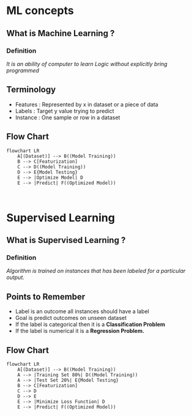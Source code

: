 # ML concepts

## What is Machine Learning ?

### Definition 

*It is an ability of computer to learn Logic without explicitly bring programmed*

## Terminology 
- Features : Represented by x in dataset or a piece of data 
- Labels : Target y value trying to predict
- Instance : One sample or row in a dataset

## Flow Chart
```mermaid
flowchart LR
    A[(Dataset)] --> B((Model Training))
    B --> C[Featurization]
    C --> D((Model Training))
    D --> E{Model Testing}
    E --> |Optimize Model| D
    E --> |Predict| F((Optimized Model))
   
  
```

# Supervised Learning

## What is Supervised Learning ?

### Definition 

*Algorithm is trained on instances that has been labeled for a particular output.*

## Points to Remember
- Label is an outcome all instances should have a label
- Goal is predict outcomes on unseen dataset
- If the label is categorical then it is a **Classification Problem**
- If the label is numerical it is a **Regression Problem.**

## Flow Chart
```mermaid
flowchart LR
    A[(Dataset)] --> B((Model Training))
    A --> |Training Set 80%| D((Model Training))
    A --> |Test Set 20%| E{Model Testing}
    B --> C[Featurization]
    C --> D
    D --> E
    E --> |Minimize Loss Function| D
    E --> |Predict| F((Optimized Model))
  
```
